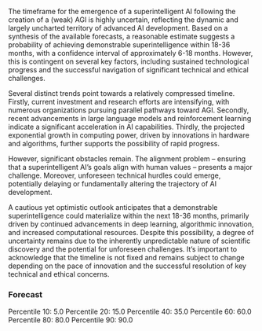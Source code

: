 The timeframe for the emergence of a superintelligent AI following the creation of a (weak) AGI is highly uncertain, reflecting the dynamic and largely uncharted territory of advanced AI development. Based on a synthesis of the available forecasts, a reasonable estimate suggests a probability of achieving demonstrable superintelligence within 18-36 months, with a confidence interval of approximately 6-18 months. However, this is contingent on several key factors, including sustained technological progress and the successful navigation of significant technical and ethical challenges. 

Several distinct trends point towards a relatively compressed timeline. Firstly, current investment and research efforts are intensifying, with numerous organizations pursuing parallel pathways toward AGI. Secondly, recent advancements in large language models and reinforcement learning indicate a significant acceleration in AI capabilities. Thirdly, the projected exponential growth in computing power, driven by innovations in hardware and algorithms, further supports the possibility of rapid progress. 

However, significant obstacles remain. The alignment problem – ensuring that a superintelligent AI’s goals align with human values – presents a major challenge. Moreover, unforeseen technical hurdles could emerge, potentially delaying or fundamentally altering the trajectory of AI development. 

A cautious yet optimistic outlook anticipates that a demonstrable superintelligence could materialize within the next 18-36 months, primarily driven by continued advancements in deep learning, algorithmic innovation, and increased computational resources.  Despite this possibility, a degree of uncertainty remains due to the inherently unpredictable nature of scientific discovery and the potential for unforeseen challenges. It’s important to acknowledge that the timeline is not fixed and remains subject to change depending on the pace of innovation and the successful resolution of key technical and ethical concerns.

### Forecast

Percentile 10: 5.0
Percentile 20: 15.0
Percentile 40: 35.0
Percentile 60: 60.0
Percentile 80: 80.0
Percentile 90: 90.0